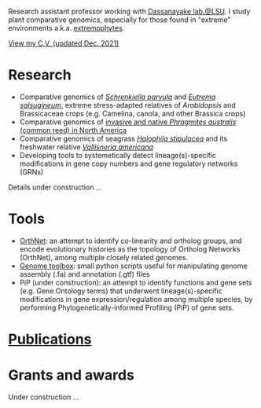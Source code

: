 Research assistant professor working with [Dassanayake lab.@LSU](https://www.lsugenomics.org/). I study plant comparative genomics, especially for those found in "extreme" environments a.k.a. [extremophytes](https://extremeplants.org/what-is-an-extremophyte/).

[View my C.V. (updated Dec. 2021)](Dong-Ha_Oh_CV_2021Dec_full.pdf)

# Research
- Comparative genomics of [_Schrenkiella parvula_](https://extremeplants.org/species/schrenkiella-parvula/?ms=halophytes) and [_Eutrema salsugineum_](https://extremeplants.org/species/eutrema-salsugineum/?ms=halophytes), extreme stress-adapted relatives of _Arabidopsis_ and Brassicaceae crops (e.g. Camelina, canola, and other Brassica crops)
- Comparative genomics of [invasive and native _Phragmites australis_ (common reed) in North America](https://nas.er.usgs.gov/queries/greatlakes/FactSheet.aspx?Species_ID=2937)
- Comparative genomics of seagrass [_Halophila stipulacea_](https://www.gidon-winters.com/research) and its freshwater relative [_Vallisneria americana_](https://plants.ifas.ufl.edu/plant-directory/vallisneria-americana/)
- Developing tools to systemetically detect lineage(s)-specific modifications in gene copy numbers and gene regulatory networks (GRNs)

Details under construction ...

# Tools
- [OrthNet](https://github.com/ohdongha/OrthNet): an attempt to identify co-linearity and ortholog groups, and encode evolutionary histories as the topology of Ortholog Networks (OrthNet), among multiple closely related genomes.
- [Genome toolbox](https://github.com/ohdongha/Genome-Toolbox): small python scripts useful for manipulating genome assembly (.fa) and annotation (.gtf) files
- PiP (under construction): an attempt to identify functions and gene sets (e.g. Gene Ontology terms) that underwent lineage(s)-specific modifications in gene expression/regulation among multiple species, by performing Phylogenetically-informed Profiling (PiP) of gene sets.

# [Publications](publications.md)

# Grants and awards
Under construction ...
